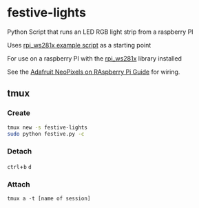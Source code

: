 # festive-lights
Python Script that runs an LED RGB light strip from a raspberry PI

Uses [rpi_ws281x example script](https://github.com/jgarff/rpi_ws281x/blob/master/python/examples/strandtest.py) as a starting point

For use on a raspberry PI with the [rpi_ws281x](https://github.com/jgarff/rpi_ws281x) library installed

See the [Adafruit NeoPixels on RAspberry Pi Guide](https://learn.adafruit.com/neopixels-on-raspberry-pi/overview) for wiring.

## tmux

### Create

```sh
tmux new -s festive-lights
sudo python festive.py -c
```

### Detach

`ctrl`+`b` `d`

### Attach

```
tmux a -t [name of session]
```